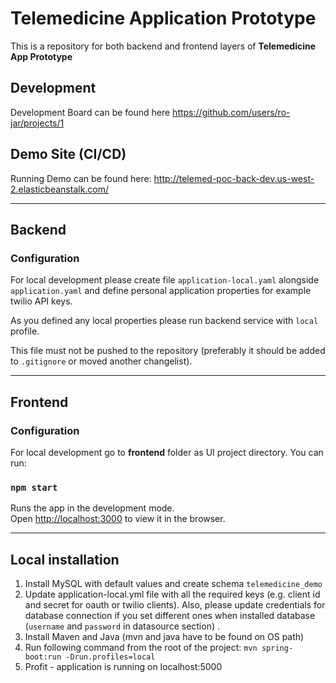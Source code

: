 # Telemedicine Application Prototype

This is a repository for both backend and frontend layers of **Telemedicine App Prototype**

## Development

Development Board can be found here https://github.com/users/ro-jar/projects/1

## Demo Site (CI/CD)

Running Demo can be found here:
http://telemed-poc-back-dev.us-west-2.elasticbeanstalk.com/

---
## Backend

### Configuration
For local development please create file ```application-local.yaml``` alongside ```application.yaml``` and 
define personal application properties for example twilio API keys.

As you defined any local properties please run backend service with ```local``` profile. 

This file must not be pushed to the repository (preferably it should be added to ```.gitignore``` 
or moved another changelist).


---
## Frontend

### Configuration

For local development go to **frontend** folder as UI project directory.
You can run:

### `npm start`

Runs the app in the development mode.<br />
Open [http://localhost:3000](http://localhost:3000) to view it in the browser.

---
## Local installation

1. Install MySQL with default values and create schema ```telemedicine_demo```
1. Update application-local.yml file with all the required keys (e.g. client id and secret for oauth or twilio clients).
Also, please update credentials for database connection if you set different ones when installed database 
(```username``` and ```password``` in datasource section) .
1. Install Maven and Java (mvn and java have to be found on OS path)
1. Run following command from the root of the project: ```mvn spring-boot:run -Drun.profiles=local``` 
1. Profit - application is running on localhost:5000

